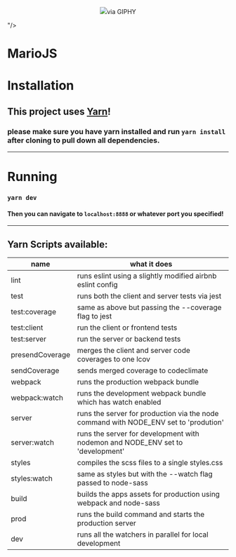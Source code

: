<p align="center">
  <img src="https://giphy.com/embed/9m5a3Tdw8dWKs">via GIPHY</a></p>"/>
  <br>
</p>

# MarioJS

# Installation
## This project uses [Yarn](https://yarnpkg.com/lang/en/docs/install/)!
### please make sure you have yarn installed and run ``` yarn install ``` after cloning to pull down all dependencies.

---

# Running
### ``` yarn dev ```

#### Then you can navigate to `localhost:8888` or whatever port you specified!

---

## Yarn Scripts available: 
| name | what it does | 
| --- | --- |
| lint | runs eslint using a slightly modified airbnb eslint config |
| test | runs both the client and server tests via jest |
| test:coverage | same as above but passing the --coverage flag to jest |
| test:client | run the client or frontend tests |
| test:server | run the server or backend tests |
| presendCoverage | merges the client and server code coverages to one lcov |
| sendCoverage | sends merged coverage to codeclimate |
| webpack | runs the production webpack bundle |
| webpack:watch | runs the development webpack bundle which has watch enabled |
| server | runs the server for production via the node command with NODE_ENV set to 'prodution' |
| server:watch | runs the server for development with nodemon and NODE_ENV set to 'development' |
| styles | compiles the scss files to a single styles.css |
| styles:watch | same as styles but with the --watch flag passed to node-sass |
| build | builds the apps assets for production using webpack and node-sass |
| prod | runs the build command and starts the production server |
| dev | runs all the watchers in parallel for local development |
